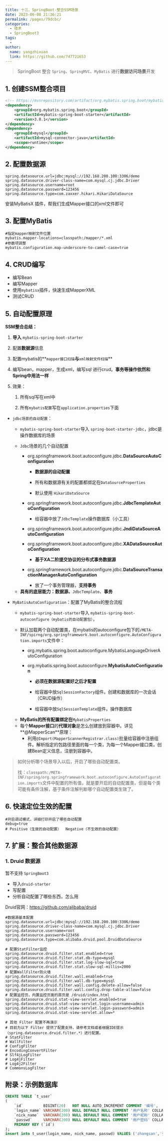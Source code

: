 ```yaml
---
title: 十三、SpringBoot-整合SSM场景
date: 2023-06-08 21:36:21
permalink: /pages/79dcbc/
categories:
  - 技术
  - SpringBoot3
tags:
  - 
author: 
  name: yangzhixuan
  link: https://github.com/747721653
---
```

> SpringBoot 整合 `Spring`、`SpringMVC`、`MyBatis` 进行**数据访问场景**开发

## 1. 创建SSM整合项目

```xml
<!-- https://mvnrepository.com/artifact/org.mybatis.spring.boot/mybatis-spring-boot-starter -->
<dependency>
    <groupId>org.mybatis.spring.boot</groupId>
    <artifactId>mybatis-spring-boot-starter</artifactId>
    <version>3.0.1</version>
</dependency>
<dependency>
    <groupId>mysql</groupId>
    <artifactId>mysql-connector-java</artifactId>
    <scope>runtime</scope>
</dependency>
```

## 2. 配置数据源

```properties
spring.datasource.url=jdbc:mysql://192.168.200.100:3306/demo
spring.datasource.driver-class-name=com.mysql.cj.jdbc.Driver
spring.datasource.username=root
spring.datasource.password=123456
spring.datasource.type=com.zaxxer.hikari.HikariDataSource
```

安装MyBatisX 插件，帮我们生成Mapper接口的xml文件即可

## 3. 配置MyBatis

```properties
#指定mapper映射文件位置
mybatis.mapper-locations=classpath:/mapper/*.xml
#参数项调整
mybatis.configuration.map-underscore-to-camel-case=true
```

## 4. CRUD编写

- 编写Bean
- 编写Mapper
- 使用`mybatisx`插件，快速生成MapperXML
- 测试CRUD



## 5. 自动配置原理

**SSM整合总结：**

1. **导入** `mybatis-spring-boot-starter`

2. 配置**数据源**信息

3. 配置mybatis的**`mapper接口扫描`**与**`xml映射文件扫描`**

4. 编写bean，mapper，生成xml，编写sql 进行crud。**事务等操作依然和Spring中用法一样**

5. 效果：

    1. 所有sql写在xml中

    2. 所有`mybatis配置`写在`application.properties`下面



- `jdbc场景的自动配置`：

    * `mybatis-spring-boot-starter`导入 `spring-boot-starter-jdbc`，jdbc是操作数据库的场景

    - `Jdbc`场景的几个自动配置

        * org.springframework.boot.autoconfigure.jdbc.**DataSourceAutoConfiguration**

            * **数据源的自动配置**

            * 所有和数据源有关的配置都绑定在`DataSourceProperties`

            * 默认使用 `HikariDataSource`

        * org.springframework.boot.autoconfigure.jdbc.**JdbcTemplateAutoConfiguration**
            * 给容器中放了`JdbcTemplate`操作数据库（小工具）

        * org.springframework.boot.autoconfigure.jdbc.**JndiDataSourceAutoConfiguration**

        * org.springframework.boot.autoconfigure.jdbc.**XADataSourceAutoConfiguration**
            * **基于XA二阶提交协议的分布式事务数据源**

        * org.springframework.boot.autoconfigure.jdbc.**DataSourceTransactionManagerAutoConfiguration**
            * 放了一个事务管理器，**支持事务**

    * **具有的底层能力：数据源、**`JdbcTemplate`、**事务**





- `MyBatisAutoConfiguration`：配置了MyBatis的整合流程

    * `mybatis-spring-boot-starter`导入 `mybatis-spring-boot-autoconfigure（mybatis的自动配置包）`，

    - 默认加载两个自动配置类，在mybatis的autoconfigure包下的`/META-INF/spirng/org.springframework.boot.autoconfigure.AutoConfiguration.imports`文件中：

        * org.mybatis.spring.boot.autoconfigure.MybatisLanguageDriverAutoConfiguration

        * org.mybatis.spring.boot.autoconfigure.**MybatisAutoConfiguration**

            * **必须在数据源配置好之后才配置**

            * 给容器中放`SqlSessionFactory`组件。创建和数据库的一次会话（CRUD操作）

            * 给容器中放`SqlSessionTemplate`组件。操作数据库

    * **MyBatis的所有配置绑定在**`MybatisProperties`

    - 每个**Mapper接口**的**代理对象**是怎么创建放到容器中。详见**@MapperScan**原理：
        * 利用`@Import(MapperScannerRegistrar.class)`批量给容器中注册组件。解析指定的包路径里面的每一个类，为每一个Mapper接口类，创建Bean定义信息，注册到容器中。





> 如何分析哪个场景导入以后，开启了哪些自动配置类。
>
> 找：`classpath:/META-INF/spring/org.springframework.boot.autoconfigure.AutoConfiguration.imports`文件中配置的所有值，就是要开启的自动配置类，但是每个类可能有条件注解，基于条件注解判断哪个自动配置类生效了。





## 6. 快速定位生效的配置

```
#开启调试模式，详细打印开启了哪些自动配置
debug=true
# Positive（生效的自动配置）  Negative（不生效的自动配置）
```

## 7. 扩展：整合其他数据源

### 1. Druid 数据源

暂不支持 `SpringBoot3`

- 导入`druid-starter`
- 写配置
- 分析自动配置了哪些东西，怎么用

Druid官网：https://github.com/alibaba/druid

```properties
#数据源基本配置
spring.datasource.url=jdbc:mysql://192.168.200.100:3306/demo
spring.datasource.driver-class-name=com.mysql.cj.jdbc.Driver
spring.datasource.username=root
spring.datasource.password=123456
spring.datasource.type=com.alibaba.druid.pool.DruidDataSource

# 配置StatFilter监控
spring.datasource.druid.filter.stat.enabled=true
spring.datasource.druid.filter.stat.db-type=mysql
spring.datasource.druid.filter.stat.log-slow-sql=true
spring.datasource.druid.filter.stat.slow-sql-millis=2000
# 配置WallFilter防火墙
spring.datasource.druid.filter.wall.enabled=true
spring.datasource.druid.filter.wall.db-type=mysql
spring.datasource.druid.filter.wall.config.delete-allow=false
spring.datasource.druid.filter.wall.config.drop-table-allow=false
# 配置监控页，内置监控页面的首页是 /druid/index.html
spring.datasource.druid.stat-view-servlet.enabled=true
spring.datasource.druid.stat-view-servlet.login-username=admin
spring.datasource.druid.stat-view-servlet.login-password=admin
spring.datasource.druid.stat-view-servlet.allow=*

# 其他 Filter 配置不再演示
# 目前为以下 Filter 提供了配置支持，请参考文档或者根据IDE提示（spring.datasource.druid.filter.*）进行配置。
# StatFilter
# WallFilter
# ConfigFilter
# EncodingConvertFilter
# Slf4jLogFilter
# Log4jFilter
# Log4j2Filter
# CommonsLogFilter

```

## 附录：示例数据库

```sql
CREATE TABLE `t_user`
(
    `id`         BIGINT(20)   NOT NULL AUTO_INCREMENT COMMENT '编号',
    `login_name` VARCHAR(200) NULL DEFAULT NULL COMMENT '用户名称' COLLATE 'utf8_general_ci',
    `nick_name`  VARCHAR(200) NULL DEFAULT NULL COMMENT '用户昵称' COLLATE 'utf8_general_ci',
    `passwd`     VARCHAR(200) NULL DEFAULT NULL COMMENT '用户密码' COLLATE 'utf8_general_ci',
    PRIMARY KEY (`id`)
);
insert into t_user(login_name, nick_name, passwd) VALUES ('zhangsan','张三','123456');
